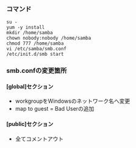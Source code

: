 ### コマンド

```
su -
yum -y install
mkdir /home/samba
chown nobody:nobody /home/samba
chmod 777 /home/samba
vi /etc/samba/smb.conf
/etc/init.d/smb start
```


### smb.confの変更箇所

#### [global]セクション

- workgroupをWindowsのネットワーク名へ変更
- map to guest = Bad Userの追加

#### [public]セクション

- 全てコメントアウト

